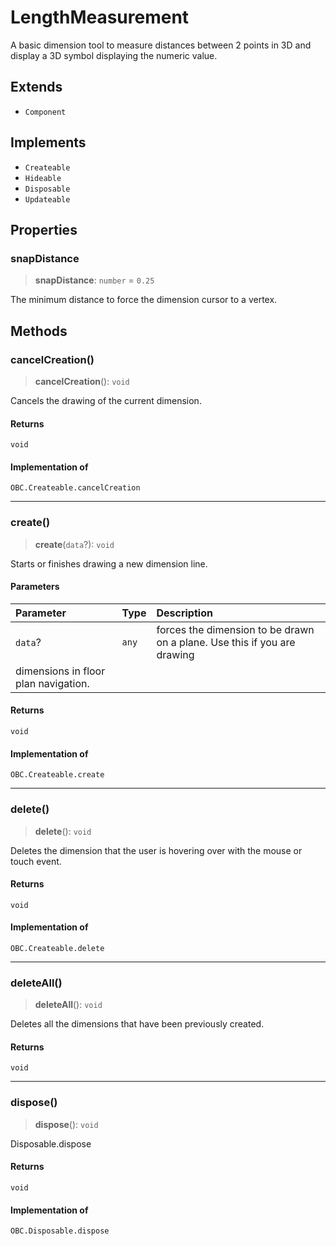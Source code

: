 # LengthMeasurement

A basic dimension tool to measure distances between 2 points in 3D and display a 3D symbol displaying the numeric value.

## Extends

- `Component`

## Implements

- `Createable`
- `Hideable`
- `Disposable`
- `Updateable`

## Properties

### snapDistance

> **snapDistance**: `number` = `0.25`

The minimum distance to force the dimension cursor to a vertex.

## Methods

### cancelCreation()

> **cancelCreation**(): `void`

Cancels the drawing of the current dimension.

#### Returns

`void`

#### Implementation of

`OBC.Createable.cancelCreation`

***

### create()

> **create**(`data`?): `void`

Starts or finishes drawing a new dimension line.

#### Parameters

| Parameter | Type | Description |
| :------ | :------ | :------ |
| `data`? | `any` | forces the dimension to be drawn on a plane. Use this if you are drawing dimensions in floor plan navigation. |

#### Returns

`void`

#### Implementation of

`OBC.Createable.create`

***

### delete()

> **delete**(): `void`

Deletes the dimension that the user is hovering over with the mouse or touch event.

#### Returns

`void`

#### Implementation of

`OBC.Createable.delete`

***

### deleteAll()

> **deleteAll**(): `void`

Deletes all the dimensions that have been previously created.

#### Returns

`void`

***

### dispose()

> **dispose**(): `void`

Disposable.dispose

#### Returns

`void`

#### Implementation of

`OBC.Disposable.dispose`
